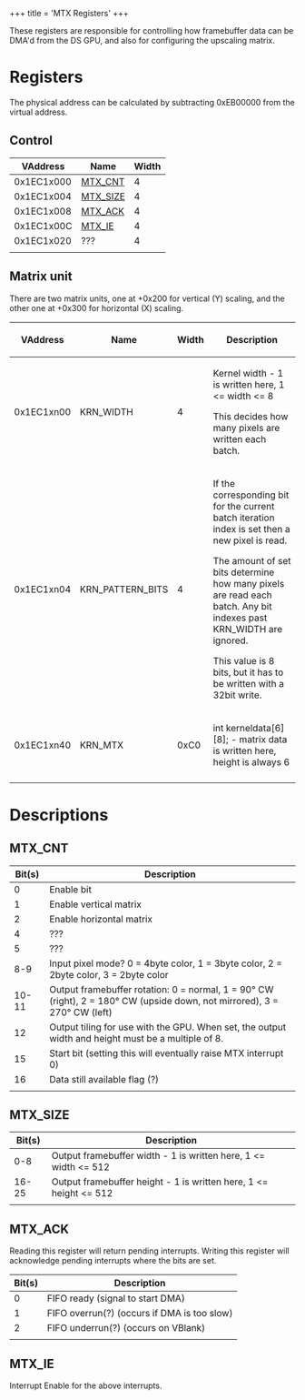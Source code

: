+++
title = 'MTX Registers'
+++

These registers are responsible for controlling how framebuffer data can
be DMA'd from the DS GPU, and also for configuring the upscaling matrix.

# Registers

The physical address can be calculated by subtracting 0xEB00000 from the
virtual address.

## Control

| VAddress   | Name                             | Width |
|------------|----------------------------------|-------|
| 0x1EC1x000 | [MTX_CNT](#MTX_CNT "wikilink")   | 4     |
| 0x1EC1x004 | [MTX_SIZE](#MTX_SIZE "wikilink") | 4     |
| 0x1EC1x008 | [MTX_ACK](#MTX_ACK "wikilink")   | 4     |
| 0x1EC1x00C | [MTX_IE](#MTX_IE "wikilink")     | 4     |
| 0x1EC1x020 | ???                              | 4     |
|            |                                  |       |

## Matrix unit

There are two matrix units, one at +0x200 for vertical (Y) scaling, and
the other one at +0x300 for horizontal (X) scaling.

<table>
<thead>
<tr class="header">
<th><p>VAddress</p></th>
<th><p>Name</p></th>
<th><p>Width</p></th>
<th><p>Description</p></th>
</tr>
</thead>
<tbody>
<tr class="odd">
<td><p>0x1EC1xn00</p></td>
<td><p>KRN_WIDTH</p></td>
<td><p>4</p></td>
<td><p>Kernel width - 1 is written here, 1 &lt;= width &lt;= 8</p>
<p>This decides how many pixels are written each batch.</p></td>
</tr>
<tr class="even">
<td><p>0x1EC1xn04</p></td>
<td><p>KRN_PATTERN_BITS</p></td>
<td><p>4</p></td>
<td><p>If the corresponding bit for the current batch iteration index is
set then a new pixel is read.</p>
<p>The amount of set bits determine how many pixels are read each batch.
Any bit indexes past KRN_WIDTH are ignored.</p>
<p>This value is 8 bits, but it has to be written with a 32bit
write.</p></td>
</tr>
<tr class="odd">
<td><p>0x1EC1xn40</p></td>
<td><p>KRN_MTX</p></td>
<td><p>0xC0</p></td>
<td><p>int kerneldata[6][8]; - matrix data is written here, height is
always 6</p></td>
</tr>
<tr class="even">
<td></td>
<td></td>
<td></td>
<td></td>
</tr>
</tbody>
</table>

# Descriptions

## MTX_CNT

| Bit(s) | Description                                                                                                              |
|--------|--------------------------------------------------------------------------------------------------------------------------|
| 0      | Enable bit                                                                                                               |
| 1      | Enable vertical matrix                                                                                                   |
| 2      | Enable horizontal matrix                                                                                                 |
| 4      | ???                                                                                                                      |
| 5      | ???                                                                                                                      |
| 8-9    | Input pixel mode? 0 = 4byte color, 1 = 3byte color, 2 = 2byte color, 3 = 2byte color                                     |
| 10-11  | Output framebuffer rotation: 0 = normal, 1 = 90° CW (right), 2 = 180° CW (upside down, not mirrored), 3 = 270° CW (left) |
| 12     | Output tiling for use with the GPU. When set, the output width and height must be a multiple of 8.                       |
| 15     | Start bit (setting this will eventually raise MTX interrupt 0)                                                           |
| 16     | Data still available flag (?)                                                                                            |
|        |                                                                                                                          |

## MTX_SIZE

| Bit(s) | Description                                                         |
|--------|---------------------------------------------------------------------|
| 0-8    | Output framebuffer width - 1 is written here, 1 \<= width \<= 512   |
| 16-25  | Output framebuffer height - 1 is written here, 1 \<= height \<= 512 |
|        |                                                                     |

## MTX_ACK

Reading this register will return pending interrupts. Writing this
register will acknowledge pending interrupts where the bits are set.

| Bit(s) | Description                                 |
|--------|---------------------------------------------|
| 0      | FIFO ready (signal to start DMA)            |
| 1      | FIFO overrun(?) (occurs if DMA is too slow) |
| 2      | FIFO underrun(?) (occurs on VBlank)         |
|        |                                             |

## MTX_IE

Interrupt Enable for the above interrupts.